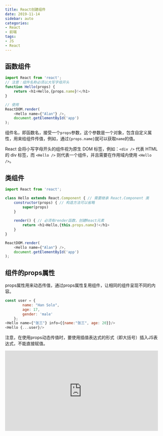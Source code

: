 ```yaml
---
title: React创建组件
date: 2019-11-14
sidebar: auto
categories: 
- React
- 前端
tags: 
- JS
- React
---
```


## 函数组件

```js
import React from 'react';
// 注意：组件名称必须以大写字母开头
function Hello(props) {
    return <h1>Hello,{props.name}!</h1>
}

// 使用
ReactDOM.render(
    <Hello name={"Alan"} />,
    document.getElementById('app')
);
```

组件名，即函数名，接受一个`props`参数，这个参数是一个对象，包含自定义属性，用来给组件传值，例如，通过`{props.name}`就可以获取`name`的值。

React 会将小写字母开头的组件视为原生 DOM 标签，例如：`<div />` 代表 HTML 的 div 标签，而 `<Hello />` 则代表一个组件，并且需要在作用域内使用 `<Hello />`。 

## 类组件

```js
import React from 'react';

class Hello extends React.Component { // 需要继承 React.Component 类
    constructor(props) { // 构造方法可以省略
        super(props)
    }
    
    render() { // 必须有render函数，创建React元素
        return <h1>Hello,{this.props.name}!</h1>
    }
}

ReactDOM.render(
    <Hello name={"Alan"} />,
    document.getElementById('app')
);
```

## 组件的props属性

props属性用来动态传值，通过props属性复用组件，让相同的组件呈现不同的内容。

```js
const user = {
        name: "Han Solo",
        age: 17,
        gender: 'male'
    };
<Hello name={"张三"} info={{name:"张三", age: 20}}/>
<Hello {...user}/>
```

注意，在使用props动态传值时，要使用插值表达式的形式（即大括号）插入JS表达式，不能直接赋值。

<iframe height="265" style="width: 100%;" scrolling="no" title="React-基本使用" src="https://codepen.io/zkkysqs/embed/NWWXerG?height=265&theme-id=default&default-tab=js,result" frameborder="no" allowtransparency="true" allowfullscreen="true">
  See the Pen <a href='https://codepen.io/zkkysqs/pen/NWWXerG'>React-基本使用</a> by zkkysqs
  (<a href='https://codepen.io/zkkysqs'>@zkkysqs</a>) on <a href='https://codepen.io'>CodePen</a>.
</iframe>

